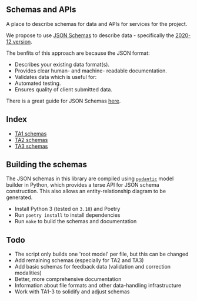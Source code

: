 ## Schemas and APIs
A place to describe schemas for data and APIs for services for the project.

We propose to use [JSON Schemas](http://json-schema.org/specification.html) to describe data - specifically the [2020-12 version](http://json-schema.org/specification-links.html#2020-12).

The benfits of this approach are because the JSON format:
- Describes your existing data format(s).
- Provides clear human- and machine- readable documentation.
- Validates data which is useful for:
- Automated testing.
- Ensures quality of client submitted data.

There is a great guide for JSON Schemas [here](http://json-schema.org/learn/getting-started-step-by-step.html).

## Index

- [TA1 schemas](ta1/README.md)
- [TA2 schemas](ta2/README.md)
- [TA3 schemas](ta3/README.md)

## Building the schemas

The JSON schemas in this library are compiled using [`pydantic`](https://docs.pydantic.dev/latest/)
model builder in Python, which provides a terse API for JSON schema construction.
This also allows an entity-relationship diagram to be generated.

- Install Python 3 (tested on `3.10`) and Poetry
- Run `poetry install` to install dependencies
- Run `make` to build the schemas and documentation

## Todo

- The script only builds one 'root model' per file, but this can be changed
- Add remaining schemas (especially for TA2 and TA3)
- Add basic schemas for feedback data (validation and correction modalities)
- Better, more comprehensive documentation
- Information about file formats and other data-handling infrastructure
- Work with TA1-3 to solidify and adjust schemas